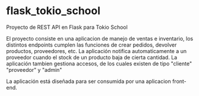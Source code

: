 # flask_tokio_school
Proyecto de REST API en Flask para Tokio School

El proyecto consiste en una aplicacion de manejo de ventas e inventario, los distintos endpoints cumplen las funciones de crear pedidos, devolver productos, proveedores, etc.
La aplicación notifica automaticamente a un proveedor cuando el stock de un producto baja de cierta cantidad.
La aplicación tambien gestiona accesos, de los cuales existen de tipo "cliente" "proveedor" y "admin"

La aplicación está diseñada para ser consumida por una aplicacion front-end.
